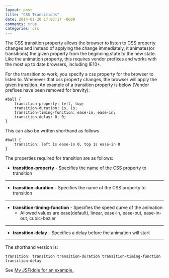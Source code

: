 ```yaml
---
layout: post
title: "CSS Transitions"
date: 2014-01-20 17:03:17 -0600
comments: true
categories: css
---
```


The CSS transition property allows the browser to listen to CSS property changes and instead of applying the change immediately, it animates(or transitions) the given property from the beginning state to the new state.  Like the animation property, this requires vendor prefixes and works with the most up to date browsers, including IE10+.

For the transition to work, you specify a css property for the browser to listen to.  Whenever that css property changes, the browser will apply the given transition.  An example of a transition property is below (Vendor prefixes have been removed for brevity): 

```
#ball {
    transition-property: left, top;
    transition-duration: 1s, 1s;
    transition-timing-function: ease-in, ease-in;
    transition-delay: 0, 0;
}
```

This can also be written shorthand as follows

```
#ball {    
    transition: left 1s ease-in 0, top 1s ease-in 0
}
```

The properties required for transition are as follows:

*  **transition-property** - Specifies the name of the CSS property to transition

---

*  **transition-duration** - Specifies the name of the CSS property to transition

---

*  **transition-timing-function** - Specifies the speed curve of the animation
   * Allowed values are ease(default), linear, ease-in, ease-out, ease-in-out, cubic-bezier

---

*  **transition-delay** - Specifies a delay before the animation will start

---

The shorthand version is: 

```
transition: transition transition-duration transition-timing-function transition-delay
```

See [My JSFiddle for an example.](http://jsfiddle.net/iamggreen/UAyU6/1)